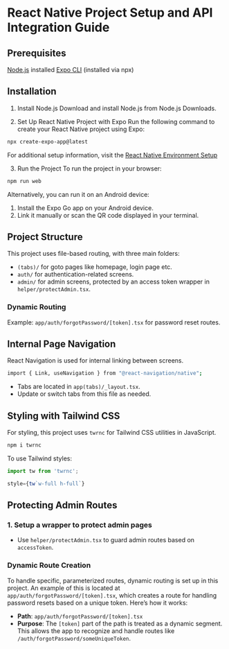 # React Native Project Setup and API Integration Guide

## Prerequisites

[Node.js](https://nodejs.org/en) installed
[Expo CLI](https://expo.dev) (installed via npx)

## Installation

1. Install Node.js
   Download and install Node.js from Node.js Downloads.

2. Set Up React Native Project with Expo
   Run the following command to create your React Native project using Expo:

```bash
npx create-expo-app@latest
```

For additional setup information, visit the [React Native Environment Setup](https://reactnative.dev/docs/environment-setup)

3. Run the Project
   To run the project in your browser:

```bash
npm run web
```

Alternatively, you can run it on an Android device:

1.  Install the Expo Go app on your Android device.
2.  Link it manually or scan the QR code displayed in your terminal.

## Project Structure

This project uses file-based routing, with three main folders:

- `(tabs)/` for goto pages like homepage, login page etc.
- `auth/` for authentication-related screens.
- `admin/` for admin screens, protected by an access token wrapper in `helper/protectAdmin.tsx`.

### Dynamic Routing

Example: `app/auth/forgotPassword/[token].tsx` for password reset routes.

## Internal Page Navigation

React Navigation is used for internal linking between screens.

```bash
import { Link, useNavigation } from "@react-navigation/native";
```

- Tabs are located in `app(tabs)/_layout.tsx`.
- Update or switch tabs from this file as needed.

## Styling with Tailwind CSS

For styling, this project uses `twrnc` for Tailwind CSS utilities in JavaScript.

```bash
npm i twrnc
```

To use Tailwind styles:

```javaScript
import tw from 'twrnc';

style={tw`w-full h-full`}
```

## Protecting Admin Routes

### 1\. Setup a wrapper to protect admin pages

- Use `helper/protectAdmin.tsx` to guard admin routes based on `accessToken`.

### Dynamic Route Creation

To handle specific, parameterized routes, dynamic routing is set up in this project. An example of this is located at `app/auth/forgotPassword/[token].tsx`, which creates a route for handling password resets based on a unique token. Here’s how it works:

- **Path**: `app/auth/forgotPassword/[token].tsx`
- **Purpose**: The `[token]` part of the path is treated as a dynamic segment. This allows the app to recognize and handle routes like `/auth/forgotPassword/someUniqueToken`.
